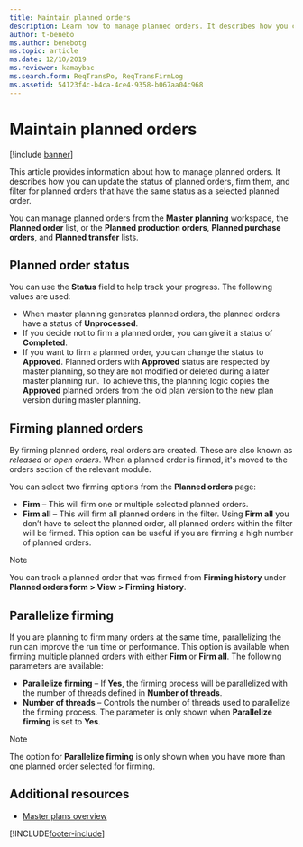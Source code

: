 ```yaml
---
title: Maintain planned orders
description: Learn how to manage planned orders. It describes how you can update the status of planned orders, firm them, and filter for planned orders.
author: t-benebo
ms.author: benebotg
ms.topic: article
ms.date: 12/10/2019
ms.reviewer: kamaybac
ms.search.form: ReqTransPo, ReqTransFirmLog
ms.assetid: 54123f4c-b4ca-4ce4-9358-b067aa04c968
---
```


# Maintain planned orders

[!include [banner](../includes/banner.md)]

This article provides information about how to manage planned orders. It describes how you can update the status of planned orders, firm them, and filter for planned orders that have the same status as a selected planned order.

You can manage planned orders from the **Master planning** workspace, the **Planned order** list, or the **Planned production orders**, **Planned purchase orders**, and **Planned transfer** lists. 

## Planned order status
You can use the **Status** field to help track your progress. The following values are used:

-   When master planning generates planned orders, the planned orders have a status of **Unprocessed**.
-   If you decide not to firm a planned order, you can give it a status of **Completed**.
-   If you want to firm a planned order, you can change the status to **Approved**. Planned orders with **Approved** status are respected by master planning, so they are not modified or deleted during a later master planning run. To achieve this, the planning logic copies the **Approved** planned orders from the old plan version to the new plan version during master planning.

## Firming planned orders 
By firming planned orders, real orders are created. These are also known as *released* or *open orders*. When a planned order is firmed, it's moved to the orders section of the relevant module.

You can select two firming options from the **Planned orders** page:

-   **Firm** – This will firm one or multiple selected planned orders.
-   **Firm all** – This will firm all planned orders in the filter. Using **Firm all** you don’t have to select the planned order, all planned orders within the filter will be firmed. This option can be useful if you are firming a high number of planned orders.

> [!NOTE]
> You can track a planned order that was firmed from **Firming history** under **Planned orders form > View > Firming history**.

## Parallelize firming
If you are planning to firm many orders at the same time, parallelizing the run can improve the run time or performance. This option is available when firming multiple planned orders with either **Firm** or **Firm all**. The following parameters are available:

-   **Parallelize firming** – If **Yes**, the firming process will be parallelized with the number of threads defined in **Number of threads**.
-   **Number of threads** – Controls the number of threads used to parallelize the firming process. The parameter is only shown when **Parallelize firming** is set to **Yes**.

> [!NOTE]
> The option for **Parallelize firming** is only shown when you have more than one planned order selected for firming.

## Additional resources

- [Master plans overview](master-plans.md)





[!INCLUDE[footer-include](../../includes/footer-banner.md)]